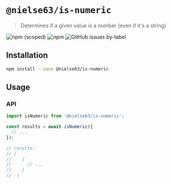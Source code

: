 # `@nielse63/is-numeric`

> Determines if a given value is a number (even if it&#x27;s a string)

![npm (scoped)](https://img.shields.io/npm/v/@nielse63/is-numeric?style=for-the-badge) ![npm](https://img.shields.io/npm/dt/@nielse63/is-numeric?style=for-the-badge) ![GitHub issues by-label](https://img.shields.io/github/issues/nielse63/node-scripts/is-numeric?style=for-the-badge)

## Installation

```bash
npm install --save @nielse63/is-numeric
```

## Usage

### API

```js
import isNumeric from '@nielse63/is-numeric';

const results = await isNumeric({
  // ...
});

// results:
// [
//    {
//      // ...
//    }
//  ]
```

